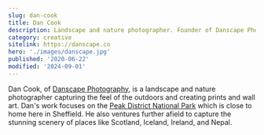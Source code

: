 ```yaml
---
slug: dan-cook
title: Dan Cook
description: Landscape and nature photographer. Founder of Danscape Photography.
category: creative
sitelink: https://danscape.co
hero: './images/danscape.jpg'
published: '2020-06-22'
modified: '2024-09-01'
---
```


<p>Dan Cook, of <a href="https://danscape.co">Danscape Photography</a>, is a landscape and nature photographer capturing the feel of the outdoors and creating prints and wall art. Dan's work focuses on the <a href="https://danscape.co/portfolio">Peak District National Park</a> which is close to home here in Sheffield. He also ventures further afield to capture the stunning scenery of places like Scotland, Iceland, Ireland, and Nepal.</p>
